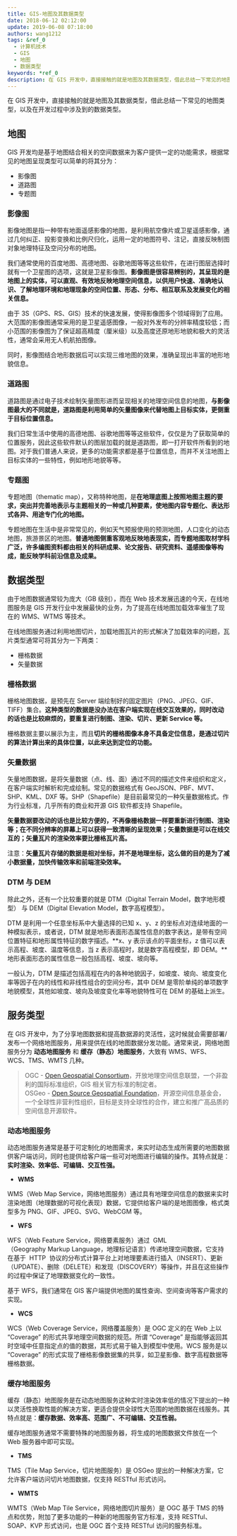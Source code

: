```yaml
---
title: GIS-地图及其数据类型
date: 2018-06-12 02:12:00
update: 2019-06-08 07:18:00
authors: wang1212
tags: &ref_0
  - 计算机技术
  - GIS
  - 地图
  - 数据类型
keywords: *ref_0
description: 在 GIS 开发中，直接接触的就是地图及其数据类型，借此总结一下常见的地图类型，以及在开发过程中涉及到的数据类型。
---
```



在 GIS 开发中，直接接触的就是地图及其数据类型，借此总结一下常见的地图类型，以及在开发过程中涉及到的数据类型。

<!-- truncate -->

## 地图

GIS 开发均是基于地图结合相关的空间数据来为客户提供一定的功能需求，根据常见的地图呈现类型可以简单的将其分为：

- 影像图
- 道路图
- 专题图

### 影像图

影像地图是指一种带有地面遥感影像的地图，是利用航空像片或卫星遥感影像，通过几何纠正、投影变换和比例尺归化，运用一定的地图符号、注记，直接反映制图对象地理特征及空问分布的地图。

我们通常使用的百度地图、高德地图、谷歌地图等等这些软件，在进行图层选择时就有一个卫星图的选项，这就是卫星影像图。**影像图是很容易辨别的，其呈现的是地图上的实体，可以直观、有效地反映地理空间信息，以供用户快速、准确地认识、了解地理环境和地理现象的空间位置、形态、分布、相互联系及发展变化的相关信息。**

由于 3S（GPS、RS、GIS）技术的快速发展，使得影像图多个领域得到了应用。大范围的影像图通常采用的是卫星遥感图像，一般对外发布的分辨率精度较低；而小范围的影像图为了保证超高精度（厘米级）以及高度还原地形地貌和极大的灵活性，通常会采用无人机航拍图像。

同时，影像图结合地形数据后可以实现三维地图的效果，准确呈现出丰富的地形地貌信息。

### 道路图

道路图是通过电子技术绘制矢量图形进而呈现相关的地理空间信息的地图，**与影像图最大的不同就是，道路图是利用简单的矢量图像来代替地图上目标实体，更侧重于目标位置信息。**

我们日常生活中使用的高德地图、谷歌地图等等这些软件，仅仅是为了获取简单的位置服务，因此这些软件默认的图层加载的就是道路图，即一打开软件所看到的地图。对于我们普通人来说，更多的功能需求都是基于位置信息，而并不关注地图上目标实体的一些特性，例如地形地貌等等。

### 专题图

专题地图（thematic map），又称特种地图，是**在地理底图上按照地图主题的要求，突出并完善地表示与主题相关的一种或几种要素，使地图内容专题化、表达形式各异、用途专门化的地图。**

专题地图在生活中是非常常见的，例如天气预报使用的预测地图，人口变化的动态地图，旅游景区的地图。**普通地图侧重客观地反映地表现实，而专题地图取材学科广泛，许多编图资料都由相关的科研成果、论文报告、研究资料、遥感图像等构成，能反映学科前沿信息及成果。**

## 数据类型

由于地图数据通常较为庞大（GB 级别），而在 Web 技术发展迅速的今天，在线地图服务是 GIS 开发行业中发展最快的业务，为了提高在线地图加载效率催生了现在的 WMS、WTMS 等技术。

在线地图服务通过利用地图切片，加载地图瓦片的形式解决了加载效率的问题，瓦片类型通常可将其分为一下两类：

- 栅格数据
- 矢量数据

### 栅格数据

栅格地图数据，是预先在 Server 端绘制好的固定图片（PNG、JPEG、GIF、TIFF）集合。**这种类型的数据是没办法在客户端实现在线交互效果的，同时改动的话也是比较麻烦的，要重复进行制图、渲染、切片、更新 Service 等。**

栅格数据主要以展示为主，而且**切片的栅格图像本身不具备定位信息，是通过切片的算法计算出来的具体位置，以此来达到定位的功能。**

### 矢量数据

矢量地图数据，是将矢量数据（点、线、面）通过不同的描述文件来组织和定义，在客户端实时解析和完成绘制。常见的数据格式有 GeoJSON、PBF、MVT、SHP、KML、DXF 等。SHP（Shapefile）是目前最常见的一种矢量数据格式。作为行业标准，几乎所有的商业和开源 GIS 软件都支持 Shapefile。

**矢量数据要改动的话也是比较方便的，不再像栅格数据一样要重新进行制图、渲染等；在不同分辨率的屏幕上可以获得一致清晰的呈现效果；矢量数据是可以在线交互的；矢量瓦片的渲染效率要比栅格瓦片高。**

注意：**矢量瓦片存储的数据是相对坐标，并不是地理坐标，这么做的目的是为了减小数据量，加快传输效率和前端渲染效率。**

### DTM 与 DEM

除此之外，还有一个比较重要的就是 DTM（Digital Terrain Model，数字地形模型） 与 DEM（Digital Elevation Model，数字高程模型）。

DTM 是利用一个任意坐标系中大量选择的已知 x、y、z 的坐标点对连续地面的一种模拟表示，或者说，DTM 就是地形表面形态属性信息的数字表达，是带有空间位置特征和地形属性特征的数字描述。**x、y 表示该点的平面坐标，z 值可以表示高程、坡度、温度等信息，当 z 表示高程时，就是数字高程模型，即 DEM。**地形表面形态的属性信息一般包括高程、坡度、坡向等。

一般认为，DTM 是描述包括高程在内的各种地貌因子，如坡度、坡向、坡度变化率等因子在内的线性和非线性组合的空间分布，其中 DEM 是零阶单纯的单项数字地貌模型，其他如坡度、坡向及坡度变化率等地貌特性可在 DEM 的基础上派生。

## 服务类型

在 GIS 开发中，为了分享地图数据和提高数据源的灵活性，这时候就会需要部署/发布一个网络地图服务，用来提供在线的地图数据分发功能。通常来说，网络地图服务分为 **动态地图服务** 和 **缓存（静态）地图服务**，大致有 WMS、WFS、WCS、TMS、WMTS 几种。

> OGC - [Open Geospatial Consortium](http://www.opengeospatial.org/)，开放地理空间信息联盟，一个非盈利的国际标准组织，GIS 相关官方标准的制定者。 <br />
> OSGeo - [Open Source Geospatial Foundation](https://www.osgeo.org/)，开源空间信息基金会，一个全球性非营利性组织，目标是支持全球性的合作，建立和推广高品质的空间信息开源软件。

### 动态地图服务

动态地图服务通常是基于可定制化的地图需求，来实时动态生成所需要的地图数据供客户端访问，同时也提供给客户端一些可对地图进行编辑的操作。其特点就是：**实时渲染、效率低、可编辑、交互性强。**

- **WMS**

WMS（Web Map Service，网络地图服务）通过具有地理空间信息的数据来实时渲染地图（地理数据的可视化表现）数据，它提供给客户端的是地图图像，格式类型多为 PNG、GIF、JPEG、SVG、WebCGM 等。

- **WFS**

WFS（Web Feature Service，网络要素服务）通过  GML（Geography Markup Language，地理标记语言）传递地理空间数据，它支持在基于  HTTP  协议的分布式计算平台上对地理要素进行插入（INSERT）、更新（UPDATE）、删除（DELETE）和发现（DISCOVERY）等操作，并且在这些操作的过程中保证了地理数据变化的一致性。

基于 WFS，我们通常在 GIS 客户端提供地图的属性查询、空间查询等客户需求的实现。

- **WCS**

WCS（Web Coverage Service，网络覆盖服务）是 OGC 定义的在 Web 上以 “Coverage” 的形式共享地理空间数据的规范。所谓 “Coverage” 是指能够返回其时空域中任意指定点的值的数据，其形式易于输入到模型中使用。WCS 服务是以 “Coverage” 的形式实现了栅格影像数据集的共享，如卫星影像、数字高程数据等栅格数据。

### 缓存地图服务

缓存（静态）地图服务是在动态地图服务这种实时渲染效率低的情况下提出的一种以灵活性换取性能的解决方案，更适合提供全球性大范围的地图数据在线服务。其特点就是：**缓存数据、效率高、范围广、不可编辑、交互性弱。**

缓存地图服务通常不需要特殊的地图服务器，将生成的地图数据文件放在一个 Web 服务器中即可实现。

- **TMS**

TMS（Tile Map Service，切片地图服务）是 OSGeo 提出的一种解决方案，它允许客户端访问切片地图数据，仅支持 RESTful 形式访问。

- **WMTS**

WMTS（Web Map Tile Service，网络地图切片服务）是 OGC 基于 TMS 的特点和优势，附加了更多功能的一种新的地图服务官方标准，支持 RESTful、SOAP、KVP 形式访问，也是 OGC 首个支持 RESTful 访问的服务标准。
